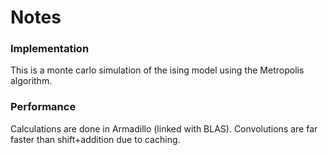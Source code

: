 #  Notes

### Implementation
This is a monte carlo simulation of the ising model using the Metropolis algorithm. 

### Performance
Calculations are done in Armadillo (linked with BLAS). Convolutions are far faster than shift+addition due to caching.

